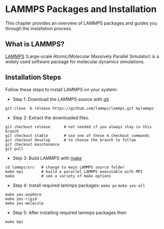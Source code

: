 # LAMMPS Packages and Installation

This chapter provides an overview of LAMMPS packages and guides you through the installation process.

## What is LAMMPS?

[LAMMPS](https://lammps.org) (Large-scale Atomic/Molecular Massively Parallel Simulator) is a widely used software package for molecular dynamics simulations.

## Installation Steps

Follow these steps to install LAMMPS on your system:
- Step 1: Download the LAMMPS source with [git](https://docs.lammps.org/Install_git.html)

```
git clone -b release https://github.com/lammps/lammps.git mylammps
```
- Step 2: Extract the downloaded files.
```
git checkout release      # not needed if you always stay in this branch
git checkout stable       # use one of these 4 checkout commands
git checkout develop      # to choose the branch to follow
git checkout maintenance
git pull
```

- Step 3: Build LAMMPS with [make](https://docs.lammps.org/Build_make.html)

```
cd lammps/src   # change to main LAMMPS source folder
make mpi        # build a parallel LAMMPS executable with MPI
make            # see a variety of make options
```
- Step 4: Install required lammps packages: `make ps` `make yes-all`
```
make yes-asphere
make yes-rigid
make yes-molecule
```
- Step 5: After installing required lammps packages then
```
make mpi
```


